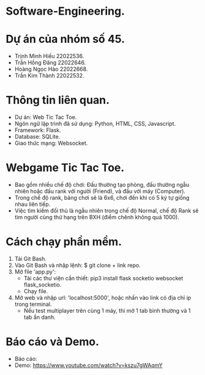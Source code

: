 # Software-Engineering.

# Dự án của nhóm số 45.
* Trịnh Minh Hiếu 22022536.
* Trần Hồng Đăng 22022646.
* Hoàng Ngọc Hào 22022668.
* Trần Kim Thành 22022532.

# Thông tin liên quan.
* Dự án: Web Tic Tac Toe.
* Ngôn ngữ lập trình đã sử dụng: Python, HTML, CSS, Javascript.
* Framework: Flask.
* Database: SQLite.
* Giao thức mạng: Websocket.

# Webgame Tic Tac Toe.
- Bao gồm nhiều chế độ chơi: Đấu thường tạo phòng, đấu thường ngẫu nhiên hoặc đấu rank với người (Friend), và đấu với máy (Computer).
- Trong chế độ rank, bảng chơi sẽ là 6x6, chơi đến khi có 5 ký tự giống nhau liên tiếp.
- Việc tìm kiếm đối thủ là ngẫu nhiên trong chế độ Normal, chế độ Rank sẽ tìm người cùng thứ hạng trên BXH (điểm chênh không quá 1000).

# Cách chạy phần mềm.
1. Tải Git Bash.
2. Vào Git Bash và nhập lệnh:  $ git clone + link repo.
3. Mở file 'app.py':
   - Tải các thư viện cần thiết:  pip3 install flask socketio websocket flask_socketio.
   - Chạy file.
5. Mở web và nhập url: 'localhost:5000', hoặc nhấn vào link có địa chỉ ip trong terminal.
   - Nếu test multiplayer trên cùng 1 máy, thì mở 1 tab bình thường và 1 tab ẩn danh.

# Báo cáo và Demo.
* Báo cáo:
* Demo: https://www.youtube.com/watch?v=kszu7gWAqmY
